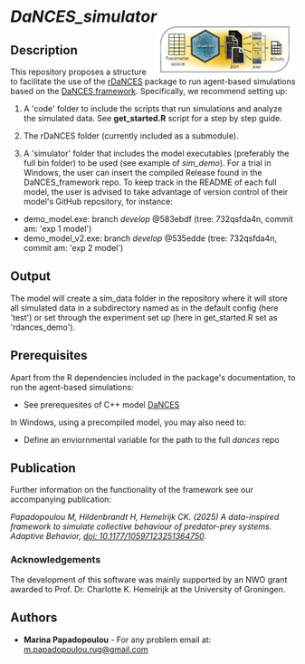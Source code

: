 # *DaNCES_simulator*   <img src="logo.png" align="right" alt="" width="250" />


## Description 

This repository proposes a structure to facilitate the use of the [rDaNCES](https://github.com/marinapapa/rDaNCES) package to run agent-based simulations based on the [DaNCES framework](https://github.com/marinapapa/DaNCES_framework). Specifically, we recommend setting up:

1. A 'code' folder to include the scripts that run simulations and analyze the simulated data. See __get_started.R__ script for a step by step guide.

2. The rDaNCES folder (currently included as a submodule).

3. A 'simulator' folder that includes the model executables (preferably the full bin folder) to be used (see example of *sim_demo*). For a trial in Windows, the user can insert the compiled Release found in the DaNCES_framework repo. To keep track in the README of each full model, the user is advised to take advantage of version control of their model's GitHub repository, for instance:
- demo_model.exe: branch *develop* @583ebdf (tree: 732qsfda4n, commit am: 'exp 1 model')
- demo_model_v2.exe: branch *develop* @535edde (tree: 732qsfda4n, commit am: 'exp 2 model')

## Output

The model will create a sim_data folder in the repository where it will store all simulated data in a subdirectory named as in the default config (here 'test') or set through the experiment set up (here in get_started.R set as 'rdances_demo').

## Prerequisites
Apart from the R dependencies included in the package's documentation, to run the agent-based simulations:
* See prerequesites of C++ model [DaNCES](https://github.com/marinapapa/DaNCES_framework)

In Windows, using a precompiled model, you may also need to:
* Define an enviornmental variable for the path to the full *dances* repo

## Publication

Further information on the functionality of the framework see our accompanying publication: 

_Papadopoulou M, Hildenbrandt H, Hemelrijk CK. (2025) A data-inspired framework to simulate collective behaviour of predator-prey systems. Adaptive Behavior, [doi: 10.1177/10597123251364750](https://doi.org/10.1177/10597123251364750)._

### Acknowledgements
The development of this software was mainly supported by an NWO grant awarded to Prof. Dr. Charlotte K. Hemelrijk at the University of Groningen.

## Authors
* **Marina Papadopoulou** - For any problem email at: <m.papadopoulou.rug@gmail.com>
